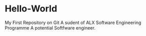 # Hello-World
My First Repository on Git
A sudent of ALX Software Engineering Programme
A potential Softfware engineer.

